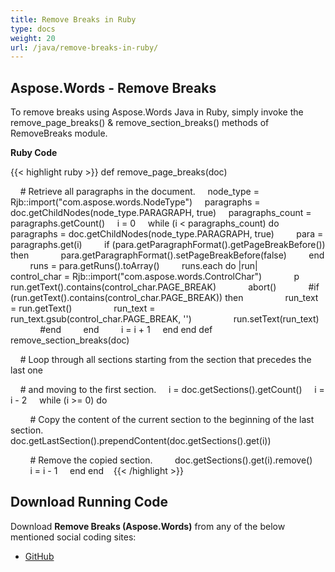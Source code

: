 ```yaml
---
title: Remove Breaks in Ruby
type: docs
weight: 20
url: /java/remove-breaks-in-ruby/
---
```


## **Aspose.Words - Remove Breaks**
To remove breaks using Aspose.Words Java in Ruby, simply invoke the remove_page_breaks() & remove_section_breaks() methods of RemoveBreaks module.

**Ruby Code**

{{< highlight ruby >}}
def remove_page_breaks(doc)

    # Retrieve all paragraphs in the document.
    node_type = Rjb::import("com.aspose.words.NodeType")
    paragraphs = doc.getChildNodes(node_type.PARAGRAPH, true)
    paragraphs_count = paragraphs.getCount()
    i = 0
    while (i < paragraphs_count) do
        paragraphs = doc.getChildNodes(node_type.PARAGRAPH, true)
        para = paragraphs.get(i)
        if (para.getParagraphFormat().getPageBreakBefore()) then
            para.getParagraphFormat().setPageBreakBefore(false)
        end
        runs = para.getRuns().toArray()
        runs.each do |run|
            control_char = Rjb::import("com.aspose.words.ControlChar")
            p run.getText().contains(control_char.PAGE_BREAK)
            abort()
            #if (run.getText().contains(control_char.PAGE_BREAK)) then
                run_text = run.getText()
                run_text = run_text.gsub(control_char.PAGE_BREAK, '')
                run.setText(run_text)
            #end
        end
        i = i + 1
    end
end
def remove_section_breaks(doc)

    # Loop through all sections starting from the section that precedes the last one

    # and moving to the first section.
    i = doc.getSections().getCount()
    i = i - 2
    while (i >= 0) do

        # Copy the content of the current section to the beginning of the last section.
        doc.getLastSection().prependContent(doc.getSections().get(i))

        # Remove the copied section.
        doc.getSections().get(i).remove()
        i = i - 1
    end
end   
{{< /highlight >}}
## **Download Running Code**
Download **Remove Breaks (Aspose.Words)** from any of the below mentioned social coding sites:

- [GitHub](https://github.com/aspose-words/Aspose.Words-for-Java/blob/master/Plugins/Aspose_Words_Java_for_Ruby/lib/asposewordsjavaforruby/removebreaks.rb)
